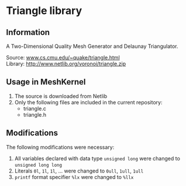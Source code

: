 # Triangle library
## Information
A Two-Dimensional Quality Mesh Generator and Delaunay Triangulator.

Source: www.cs.cmu.edu/~quake/triangle.html  
Library: http://www.netlib.org/voronoi/triangle.zip 

## Usage in MeshKernel
1. The source is downloaded from Netlib
2. Only the following files are included in the current repository:
   - triangle.c
   - triangle.h

## Modifications
The following modifications were necessary:
1. All variables declared with data type `unsigned long` were changed to `unsigned long long`
2. Literals `0l`, `1l`, `1l`, ... were changed to `0ull`, `1ull`, `1ull`
3. `printf` format specifier `%lx` were changed to `%llx`